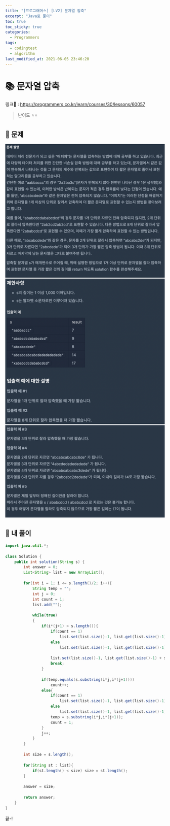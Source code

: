 ```yaml
---
title: "[프로그래머스] [LV2] 문자열 압축"
excerpt: "Java로 풀이"
toc: true
toc_sticky: true
categories:
  - Programmers
tags:
  - codingtest
  - algorithm
last_modified_at: 2021-06-05 23:46:20
---
```


# 📚 문자열 압축
  
링크📎 : <https://programmers.co.kr/learn/courses/30/lessons/60057>  

>난이도 ⭐️⭐️
  
## 📖 문제  
  
![이미지](/assets/images/Programmers/Lv2/prob8/8-1.png)
![이미지](/assets/images/Programmers/Lv2/prob8/8-2.png)
![이미지](/assets/images/Programmers/Lv2/prob8/8-3.png)
  
## 📝 내 풀이  
  
```java  
import java.util.*;

class Solution {
    public int solution(String s) {
        int answer = 0;
        List<String> list = new ArrayList(); 
        
        for(int i = 1; i <= s.length()/2; i++){
            String temp = "";
            int j = 0;
            int count = 1;
            list.add("");
            
            while(true)
            {
                if(i*(j+1) > s.length()){
                    if(count == 1)
                        list.set(list.size()-1, list.get(list.size()-1) + temp);
                    else
                        list.set(list.size()-1, list.get(list.size()-1) + Integer.toString(count) + temp);
                    
                    list.set(list.size()-1, list.get(list.size()-1) + s.substring(i*j,s.length()));
                    break;
                }
                
                if(temp.equals(s.substring(i*j,i*(j+1))))
                    count++;
                else{
                    if(count == 1)
                        list.set(list.size()-1, list.get(list.size()-1) + temp);
                    else
                        list.set(list.size()-1, list.get(list.size()-1) + Integer.toString(count) + temp);
                    temp = s.substring(i*j,i*(j+1));
                    count = 1;
                }
                j++;
            }          
        }
        
        int size = s.length();
        
        for(String st : list){
            if(st.length() < size) size = st.length();
        }
            
        answer = size;
        
        return answer;
    }
}
```  
  
끝-!
